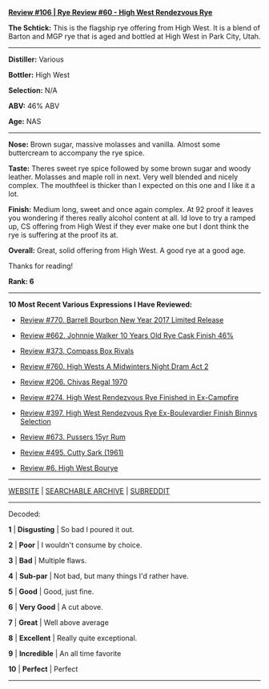 
[**Review #106 | Rye Review #60 - High West Rendezvous Rye**]( https://t8ke.review/review-106-high-west-rendezvous-rye/)

**The Schtick:** This is the flagship rye offering from High West. It is a blend of Barton and MGP rye that is aged and bottled at High West in Park City, Utah. 

-----

**Distiller:** Various

**Bottler:** High West

**Selection:** N/A

**ABV:**  46% ABV

**Age:** NAS 

-----

**Nose:**  Brown sugar, massive molasses and vanilla. Almost some buttercream to accompany the rye spice. 

**Taste:** Theres sweet rye spice followed by some brown sugar and woody leather. Molasses and maple roll in next. Very well blended and nicely complex. The mouthfeel is thicker than I expected on this one and I like it a lot. 

**Finish:** Medium long, sweet and once again complex. At 92 proof it leaves you wondering if theres really alcohol content at all. Id love to try a ramped up, CS offering from High West if they ever make one but I dont think the rye is suffering at the proof its at. 

**Overall:** Great, solid offering from High West. A good rye at a good age. 

Thanks for reading!

**Rank: 6**

----- 

**10 Most Recent Various Expressions I Have Reviewed:** 

- [Review #770. Barrell Bourbon New Year 2017 Limited Release]( https://t8ke.review/review-770-barrell-bourbon-new-year-limited-edition-2017/) 

- [Review #662. Johnnie Walker 10 Years Old Rye Cask Finish 46%]( https://t8ke.review/review-662-johnnie-walker-select-cask-10-years-old-rye-cask-finish/) 

- [Review #373. Compass Box Rivals]( https://t8ke.review/review-373-compass-box-rivals/) 

- [Review #760. High Wests A Midwinters Night Dram Act 2]( https://t8ke.review/review-760-high-wests-a-midwinters-night-dram-act-2/) 

- [Review #206. Chivas Regal 1970]( https://t8ke.review/review-206-chivas-regal-12yr-1970/) 

- [Review #274. High West Rendezvous Rye Finished in Ex-Campfire]( https://t8ke.review/review-274-high-west-rendezvous-rye-ex-campfire/) 

- [Review #397. High West Rendezvous Rye Ex-Boulevardier Finish Binnys Selection]( https://t8ke.review/review-397-high-west-rendezvous-ex-boulevardier/) 

- [Review #673. Pussers 15yr Rum]( https://t8ke.review/review-673-pussers-15yr-rum/) 

- [Review #495. Cutty Sark (1961)]( https://t8ke.review/review-495-cutty-sark-1961/) 

- [Review #6. High West Bourye]( https://t8ke.review/review-6-high-west-bourye-2015/) 

-----

[WEBSITE](https://t8ke.review) | [SEARCHABLE ARCHIVE](https://t8ke.review/review-archive/) | [SUBREDDIT](https://reddit.com/r/t8kereviews)

-----

Decoded:

**1** | **Disgusting** | So bad I poured it out.

**2** | **Poor** | I wouldn't consume by choice.

**3** | **Bad** | Multiple flaws.

**4** | **Sub-par** | Not bad, but many things I'd rather have.

**5** | **Good** | Good, just fine.

**6** | **Very Good** | A cut above.

**7** | **Great** | Well above average

**8** | **Excellent** | Really quite exceptional.

**9** | **Incredible** | An all time favorite

**10** | **Perfect** | Perfect

----

